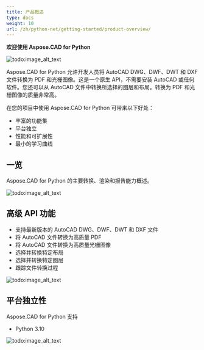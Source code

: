 ```yaml
---
title: 产品概述
type: docs
weight: 10
url: /zh/python-net/getting-started/product-overview/
---
```


**欢迎使用 Aspose.CAD for Python**

![todo:image_alt_text](/cad/_assets/python-net/product-overview_1.png)

Aspose.CAD for Python 允许开发人员将 AutoCAD DWG、DWF、DWT 和 DXF 文件转换为 PDF 和光栅图像。这是一个原生 API，不需要安装 AutoCAD 或任何软件。您还可以从 AutoCAD 文件中转换所选择的图层和布局。转换为 PDF 和光栅图像的质量非常高。

在您的项目中使用 Aspose.CAD for Python 可带来以下好处：

- 丰富的功能集
- 平台独立
- 性能和可扩展性
- 最小的学习曲线




## **一览**
Aspose.CAD for Python 的主要转换、渲染和报告能力概述。

![todo:image_alt_text](/cad/_assets/python-net/product-overview_2.png)
## **高级 API 功能**
- 支持最新版本的 AutoCAD DWG、DWF、DWT 和 DXF 文件
- 将 AutoCAD 文件转换为高质量 PDF
- 将 AutoCAD 文件转换为高质量光栅图像
- 选择并转换特定布局
- 选择并转换特定图层
- 跟踪文件转换过程

![todo:image_alt_text](/cad/_assets/python-net/product-overview_3.png)

## **平台独立性**
Aspose.CAD for Python 支持

- Python 3.10

![todo:image_alt_text](/cad/_assets/python-net/product-overview_4.png)
